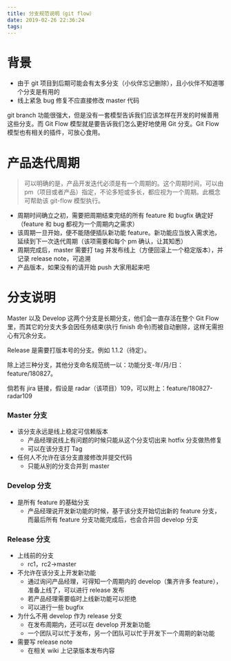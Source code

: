 ```yaml
---
title: 分支规范说明（git flow）
date: 2019-02-26 22:36:24
tags:
---
```


# 背景

- 由于 git 项目到后期可能会有太多分支（小伙伴忘记删除），且小伙伴不知道哪个分支是有用的
- 线上紧急 bug 修复不应直接修改 master 代码

git branch 功能很强大，但是没有一套模型告诉我们应该怎样在开发的时候善用这些分支。而 Git Flow 模型就是要告诉我们怎么更好地使用 Git 分支。Git Flow 模型也有相关的插件，可放心食用。

# 产品迭代周期

> 可以明确的是，产品开发迭代必须是有一个周期的。这个周期时间，可以由 pm（项目或者产品）指定，不论多短或多长，都应视为一个周期。此概念可帮助该 git-flow 模型执行。

- 周期时间确立之初，需要把周期结束完结的所有 feature 和 bugfix 确定好（feature 和 bug 都视为一个周期内之需求）
- 该周期一旦开始，便不能随便插队新功能 feature。新功能应当放入需求池，延续到下一次迭代周期（该项需要和每个 pm 确认，让其知悉）
- 周期完成后，master 需要打 tag 并发布线上（方便回滚上一个稳定版本），并记录 release note，可追溯
- 产品版本，如果没有的请开始 push 大家用起来吧

# 分支说明

Master 以及 Develop 这两个分支是长期分支，他们会一直存活在整个 Git Flow 里，而其它的分支大多会因任务结束(执行 finish 命令)而被自动删除，这样无需担心有冗余分支。

Release 是需要打版本号的分支。例如 1.1.2（待定）。

除上述三种分支，其他分支命名规范统一以：功能分支-年/月/日：feature/180827。

倘若有 jira 链接，假设是 radar（该项目）109，可以附上：feature/180827-radar109

### Master 分支

- 该分支永远是线上稳定可信赖版本
  - 产品经理说线上有问题的时候只能从这个分支切出来 hotfix 分支做热修复
  - 可以在该分支打 Tag
- 任何人不允许在该分支直接修改并提交代码
  - 只能从别的分支合并到 master

### Develop 分支

- 是所有 feature 的基础分支
  - 产品经理说开发新功能的时候，基于该分支开始切出新的 feature 分支，而最后所有 feature 分支功能完成后，也会合并回 develop 分支

### Release 分支

- 上线前的分支
  - rc1，rc2→master
- 不允许在该分支上开发新功能
  - 通过询问产品经理，可得知一个周期内的 develop（集齐许多 feature），准备上线了，可以进行 release 发布
  - 若产品经理需要临时上线新功能可以拒绝
  - 可以进行一些 bugfix
- 为什么不用 develop 作为 release 分支
  - 在发布周期内，还可以在 develop 开发新功能
  - 一个团队可以忙于发布，另一个团队可以忙于开发下一个周期的新功能
- 需要写 release note
  - 在相关 wiki 上记录版本发布内容

